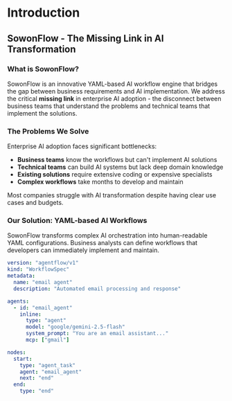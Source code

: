 # Introduction

## SowonFlow - The Missing Link in AI Transformation

### What is SowonFlow?

SowonFlow is an innovative YAML-based AI workflow engine that bridges the gap between business requirements and AI implementation. We address the critical **missing link** in enterprise AI adoption - the disconnect between business teams that understand the problems and technical teams that implement the solutions.

### The Problems We Solve

Enterprise AI adoption faces significant bottlenecks:

* **Business teams** know the workflows but can't implement AI solutions
* **Technical teams** can build AI systems but lack deep domain knowledge
* **Existing solutions** require extensive coding or expensive specialists
* **Complex workflows** take months to develop and maintain

Most companies struggle with AI transformation despite having clear use cases and budgets.

### Our Solution: YAML-based AI Workflows

SowonFlow transforms complex AI orchestration into human-readable YAML configurations. Business analysts can define workflows that developers can immediately implement and maintain.

```yaml
version: "agentflow/v1"
kind: "WorkflowSpec"
metadata:
  name: "email agent"
  description: "Automated email processing and response"

agents:
  - id: "email_agent"
    inline:
      type: "agent"
      model: "google/gemini-2.5-flash"
      system_prompt: "You are an email assistant..."
      mcp: ["gmail"]

nodes:
  start:
    type: "agent_task"
    agent: "email_agent"
    next: "end"
  end:
    type: "end"
```